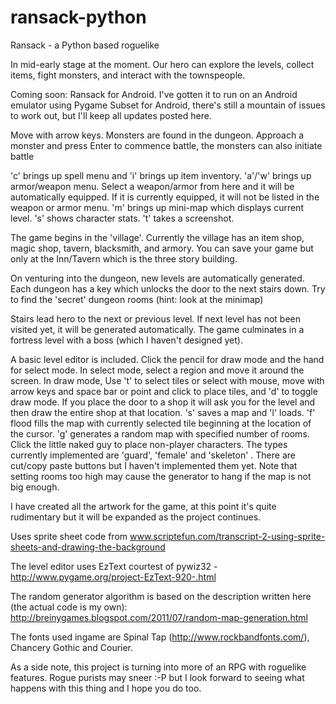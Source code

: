 ransack-python
==============

Ransack - a Python based roguelike

In mid-early stage at the moment. Our hero can explore the levels, collect items, fight monsters, and interact with the townspeople.

Coming soon: Ransack for Android. I've gotten it to run on an Android emulator using Pygame Subset for Android, there's still a mountain of issues to work out, but I'll keep all updates posted here.

Move with arrow keys. Monsters are found in the dungeon. Approach a monster and press Enter to commence battle, the monsters can also initiate battle

'c' brings up spell menu and 'i' brings up item inventory. 'a'/'w' brings up armor/weapon menu. Select a weapon/armor from here and it will be automatically equipped. If it is currently equipped, it will not be listed in the weapon or armor menu.
'm' brings up mini-map which displays current level. 's' shows character stats.
't' takes a screenshot.

The game begins in the 'village'. Currently the village has an item shop, magic shop, tavern, blacksmith, and armory. You can save your game but only at the Inn/Tavern which is the three story building.

On venturing into the dungeon, new levels are automatically generated. Each dungeon has a key which unlocks the door to the next stairs down. Try to find the 'secret' dungeon rooms (hint: look at the minimap)

Stairs lead hero to the next or previous level. If next level has not been visited yet, it will be generated automatically. The game culminates in a fortress level with a boss (which I haven't designed yet).

A basic level editor is included. Click the pencil for draw mode and the hand for select mode. In select mode, select a region and move it around the screen. In draw mode, Use 't' to select tiles or select with mouse, move with arrow keys and space bar or point and click to place tiles, and 'd' to toggle draw mode. If you place the door to a shop it will ask you for the level and then draw the entire shop at that location. 's' saves a map and 'l' loads. 'f' flood fills the map with currently selected tile beginning at the location of the cursor. 'g' generates a random map with specified number of rooms. Click the little naked guy to place non-player characters. The types currently implemented are 'guard', 'female' and 'skeleton'
. There are cut/copy paste buttons but I haven't implemented them yet.
Note that setting rooms too high may cause the generator to hang if the map is not big enough.

I have created all the artwork for the game, at this point it's quite rudimentary but it will be expanded as the project continues.

Uses sprite sheet code from www.scriptefun.com/transcript-2-using-sprite-sheets-and-drawing-the-background

The level editor uses EzText courtest of pywiz32 - http://www.pygame.org/project-EzText-920-.html

The random generator algorithm is based on the description written here (the actual code is my own):
http://breinygames.blogspot.com/2011/07/random-map-generation.html

The fonts used ingame are Spinal Tap (http://www.rockbandfonts.com/), Chancery Gothic and Courier.

As a side note, this project is turning into more of an RPG with roguelike features. Rogue purists may sneer :-P but I look forward to seeing what happens with this thing and I hope you do too.